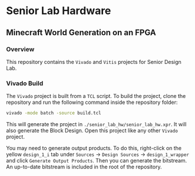 # Senior Lab Hardware
## Minecraft World Generation on an FPGA

### Overview
This repository contains the `Vivado` and `Vitis` projects for Senior Design Lab. 

### Vivado Build
The `Vivado` project is built from a `TCL` script. To build the project, clone the repository and run the following command inside the repository folder:
```bash
vivado -mode batch -source build.tcl
```
This will generate the project in `./senior_lab_hw/senior_lab_hw.xpr`. It will also generate the Block Design. Open this project like any other `Vivado` project.

You may need to generate output products. To do this, right-click on the yellow `design_1_i` tab under `Sources` -> `Design Sources` -> `design_1_wrapper` and click `Generate Output Products`. Then you can generate the bitstream. An up-to-date bitstream is included in the root of the repository.
